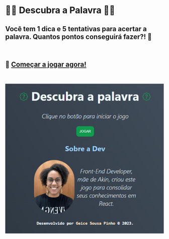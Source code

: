 # 🧐🧠 Descubra a Palavra 🧠🤯

## Você tem 1 dica e 5 tentativas para acertar a palavra. Quantos pontos conseguirá fazer?! 🤔
<br>

## 🎯 [Começar a jogar agora!](https://github.com/Geice-Sousa/PalavraSecreta) 
<br>

![Print da aplicação](./src/assets/print.PNG)
